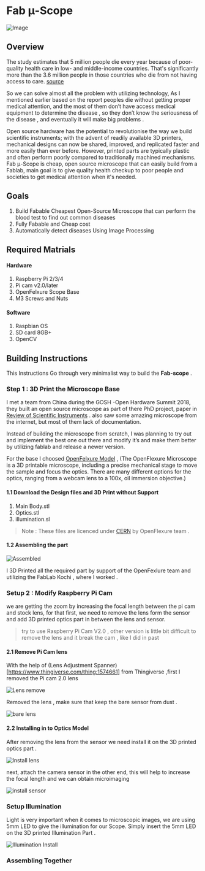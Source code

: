 # Fab μ-Scope

![Image](https://raw.githubusercontent.com/salmanfarisvp/Fab-MicroScope/master/res/img/scope_logo.jpg) 

## Overview

The study estimates that 5 million people die every year because of poor-quality health care in low- and middle-income countries. That's significantly more than the 3.6 million people in those countries who die from not having access to care.  [source](https://www.npr.org/sections/goatsandsoda/2018/09/05/644928153/what-kills-5-million-people-a-year-its-not-just-disease)

So we can solve almost all the problem with utilizing technology, As I mentioned earlier based on the report peoples die without getting proper medical attention, and the most of them don’t have access medical equipment to determine the disease , so they don’t know the seriousness of the disease , and eventually it will make big problems . 

Open source hardware has the potential to revolutionise the way we build scientific instruments; with the advent of readily available 3D printers, mechanical designs can now be shared, improved, and replicated faster and more easily than ever before. However, printed parts are typically plastic and often perform poorly compared to traditionally machined mechanisms.
Fab μ-Scope is cheap, open source microscope that can easily build from a Fablab, main goal is to give quality health checkup to poor people and societies to get medical attention when it's needed. 

## Goals

1. Build Fabable Cheapest Open-Source Microscope that can perform the blood test to find out common diseases 
2. Fully Fabable and Cheap cost
3. Automatically detect diseases Using Image Processing 

## Required Matrials 

#### Hardware 

1. Raspberry Pi 2/3/4
2. Pi cam v2.0/later
3. OpenFelxure Scope Base
4. M3 Screws and Nuts

#### Software 

1. Raspbian OS 
2. SD card 8GB+
3. OpenCV


## Building Instructions 

This Instructions  Go through very minimalist way to build the <b>Fab-scope</b> . 

### Step 1 : 3D Print the Microscope Base 

I met a team from China during the GOSH -Open Hardware Summit 2018, they built an open source microscope as part of there PhD project, paper in [Review of Scientific Instruments](https://aip.scitation.org/doi/10.1063/1.4941068) . also saw some amazing microscope from the internet, but most of them lack of documentation.

Instead of building the microscope from scratch, I was planning to try out and implement the best one out there and modify it’s and make them better by utilizing fablab and release a newer version.

For the base I choosed [OpenFelxure Model](https://github.com/rwb27/openflexure_microscope) , (The OpenFlexure Microscope is a 3D printable microscope, including a precise mechanical stage to move the sample and focus the optics. There are many different options for the optics, ranging from a webcam lens to a 100x, oil immersion objective.) 

#### 1.1 Download the Design files and 3D Print without Support

1. Main Body.stl
2. Optics.stl
3. illumination.sl

> Note : These files are licenced under [CERN](https://github.com/salmanfarisvp/Fab-MicroScope/blob/master/Licence) by OpenFlexure team .

#### 1.2 Assembling the part 

![Assembled](https://raw.githubusercontent.com/salmanfarisvp/Fab-MicroScope/master/res/img/3d_print.jpg)

I 3D Printed all the required part by support of the OpenFexlure team and utilizing the FabLab Kochi , where I worked . 

### Setup 2 : Modify Raspberry Pi Cam

we are getting the zoom by increasing the focal length between the pi cam and stock lens, for that first, we need to remove the lens form the sensor and add 3D printed optics part in between the lens and sensor. 

> try to use Raspberry Pi Cam V2.0 , other version is little bit difficult to remove the lens and it break the cam , like I did in past

#### 2.1 Remove Pi Cam lens 

With the help of (Lens Adjustment Spanner)[https://www.thingiverse.com/thing:1574661] from Thingiverse ,first I removed the Pi cam 2.0 lens

![Lens remove](https://raw.githubusercontent.com/salmanfarisvp/Fab-MicroScope/master/res/img/lens_remover001.jpg)

Removed the lens , make sure that keep the bare sensor from dust . 

![bare lens](https://raw.githubusercontent.com/salmanfarisvp/Fab-MicroScope/master/res/img/pi_cam_two.jpg)

#### 2.2 Installing in to Optics Model

After removing the lens from the sensor we need install it on the 3D printed optics part . 

![Install lens](https://raw.githubusercontent.com/salmanfarisvp/Fab-MicroScope/master/res/img/reverse001.jpg)

next, attach the camera sensor in the other end, this will help to increase the focal length and we can obtain microimaging 

![install sensor](https://raw.githubusercontent.com/salmanfarisvp/Fab-MicroScope/master/res/img/reverse002.jpg)


### Setup Illumination 

Light is very important when it comes to microscopic images, we are using 5mm LED to give the illumination for our Scope. Simply insert the 5mm LED on the 3D printed Illumination Part .

![Illumination Install](https://raw.githubusercontent.com/salmanfarisvp/Fab-MicroScope/master/res/img/ledlight_source%20-small.jpg)


### Assembling Together 














